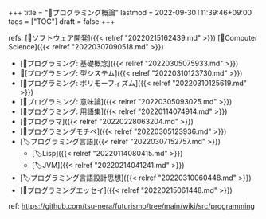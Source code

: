 +++
title = "📂プログラミング概論"
lastmod = 2022-09-30T11:39:46+09:00
tags = ["TOC"]
draft = false
+++

refs: [📂ソフトウェア開発]({{< relref "20220215162439.md" >}}) [📂Computer Science]({{< relref "20220307090518.md" >}})

-   [📝プログラミング: 基礎概念]({{< relref "20220305075933.md" >}})
-   📝[プログラミング: 型システム]({{< relref "20220310123730.md" >}})
-   [📝プログラミング: ポリモーフィズム]({{< relref "20220310125619.md" >}})
-   [📝プログラミング: 意味論]({{< relref "20220305093025.md" >}})
-   [📝プログラミング: 用語集]({{< relref "20220114074914.md" >}})
-   [🔖プログラマ]({{< relref "20220228063204.md" >}})
-   [🔖プログラミングモチベ]({{< relref "20220305123936.md" >}})
-   [🏷プログラミング言語]({{< relref "20220307152757.md" >}})
    -   [🏷Lisp]({{< relref "20220114080415.md" >}})
    -   [🏷JVM]({{< relref "20220214041241.md" >}})
-   [🏷プログラミング言語設計思想]({{< relref "20220310060448.md" >}})
-   [📝プログラミングエッセイ]({{< relref "20220215061448.md" >}})

ref: <https://github.com/tsu-nera/futurismo/tree/main/wiki/src/programming>
